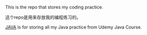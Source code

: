 This is the repo that stores my coding practice.

这个repo是用来存放我的编程练习的。

[JAVA](JAVA/) is for storing all my Java practice from Udemy Java Course.

